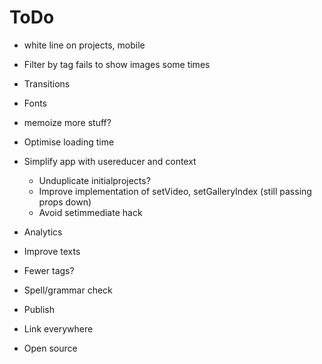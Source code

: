 # ToDo

- white line on projects, mobile
- Filter by tag fails to show images some times
- Transitions
- Fonts
- memoize more stuff?
- Optimise loading time
- Simplify app with usereducer and context
  - Unduplicate initialprojects?
  - Improve implementation of setVideo, setGalleryIndex (still passing props down)
  - Avoid setimmediate hack
- Analytics
- Improve texts
- Fewer tags?
- Spell/grammar check

- Publish
- Link everywhere
- Open source
